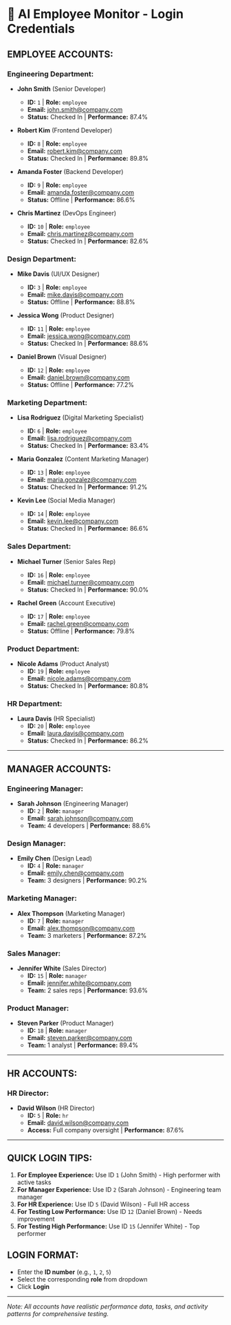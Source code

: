 # 🔐 AI Employee Monitor - Login Credentials

## **EMPLOYEE ACCOUNTS:**

### **Engineering Department:**
- **John Smith** (Senior Developer)
  - **ID:** `1` | **Role:** `employee`
  - **Email:** john.smith@company.com
  - **Status:** Checked In | **Performance:** 87.4%

- **Robert Kim** (Frontend Developer)
  - **ID:** `8` | **Role:** `employee`
  - **Email:** robert.kim@company.com
  - **Status:** Checked In | **Performance:** 89.8%

- **Amanda Foster** (Backend Developer)
  - **ID:** `9` | **Role:** `employee`
  - **Email:** amanda.foster@company.com
  - **Status:** Offline | **Performance:** 86.6%

- **Chris Martinez** (DevOps Engineer)
  - **ID:** `10` | **Role:** `employee`
  - **Email:** chris.martinez@company.com
  - **Status:** Checked In | **Performance:** 82.6%

### **Design Department:**
- **Mike Davis** (UI/UX Designer)
  - **ID:** `3` | **Role:** `employee`
  - **Email:** mike.davis@company.com
  - **Status:** Offline | **Performance:** 88.8%

- **Jessica Wong** (Product Designer)
  - **ID:** `11` | **Role:** `employee`
  - **Email:** jessica.wong@company.com
  - **Status:** Checked In | **Performance:** 88.6%

- **Daniel Brown** (Visual Designer)
  - **ID:** `12` | **Role:** `employee`
  - **Email:** daniel.brown@company.com
  - **Status:** Offline | **Performance:** 77.2%

### **Marketing Department:**
- **Lisa Rodriguez** (Digital Marketing Specialist)
  - **ID:** `6` | **Role:** `employee`
  - **Email:** lisa.rodriguez@company.com
  - **Status:** Checked In | **Performance:** 83.4%

- **Maria Gonzalez** (Content Marketing Manager)
  - **ID:** `13` | **Role:** `employee`
  - **Email:** maria.gonzalez@company.com
  - **Status:** Checked In | **Performance:** 91.2%

- **Kevin Lee** (Social Media Manager)
  - **ID:** `14` | **Role:** `employee`
  - **Email:** kevin.lee@company.com
  - **Status:** Checked In | **Performance:** 86.6%

### **Sales Department:**
- **Michael Turner** (Senior Sales Rep)
  - **ID:** `16` | **Role:** `employee`
  - **Email:** michael.turner@company.com
  - **Status:** Checked In | **Performance:** 90.0%

- **Rachel Green** (Account Executive)
  - **ID:** `17` | **Role:** `employee`
  - **Email:** rachel.green@company.com
  - **Status:** Offline | **Performance:** 79.8%

### **Product Department:**
- **Nicole Adams** (Product Analyst)
  - **ID:** `19` | **Role:** `employee`
  - **Email:** nicole.adams@company.com
  - **Status:** Checked In | **Performance:** 80.8%

### **HR Department:**
- **Laura Davis** (HR Specialist)
  - **ID:** `20` | **Role:** `employee`
  - **Email:** laura.davis@company.com
  - **Status:** Checked In | **Performance:** 86.2%

---

## **MANAGER ACCOUNTS:**

### **Engineering Manager:**
- **Sarah Johnson** (Engineering Manager)
  - **ID:** `2` | **Role:** `manager`
  - **Email:** sarah.johnson@company.com
  - **Team:** 4 developers | **Performance:** 88.6%

### **Design Manager:**
- **Emily Chen** (Design Lead)
  - **ID:** `4` | **Role:** `manager`
  - **Email:** emily.chen@company.com
  - **Team:** 3 designers | **Performance:** 90.2%

### **Marketing Manager:**
- **Alex Thompson** (Marketing Manager)
  - **ID:** `7` | **Role:** `manager`
  - **Email:** alex.thompson@company.com
  - **Team:** 3 marketers | **Performance:** 87.2%

### **Sales Manager:**
- **Jennifer White** (Sales Director)
  - **ID:** `15` | **Role:** `manager`
  - **Email:** jennifer.white@company.com
  - **Team:** 2 sales reps | **Performance:** 93.6%

### **Product Manager:**
- **Steven Parker** (Product Manager)
  - **ID:** `18` | **Role:** `manager`
  - **Email:** steven.parker@company.com
  - **Team:** 1 analyst | **Performance:** 89.4%

---

## **HR ACCOUNTS:**

### **HR Director:**
- **David Wilson** (HR Director)
  - **ID:** `5` | **Role:** `hr`
  - **Email:** david.wilson@company.com
  - **Access:** Full company oversight | **Performance:** 87.6%

---

## **QUICK LOGIN TIPS:**
1. **For Employee Experience:** Use ID `1` (John Smith) - High performer with active tasks
2. **For Manager Experience:** Use ID `2` (Sarah Johnson) - Engineering team manager
3. **For HR Experience:** Use ID `5` (David Wilson) - Full HR access
4. **For Testing Low Performance:** Use ID `12` (Daniel Brown) - Needs improvement
5. **For Testing High Performance:** Use ID `15` (Jennifer White) - Top performer

## **LOGIN FORMAT:**
- Enter the **ID number** (e.g., `1`, `2`, `5`)
- Select the corresponding **role** from dropdown
- Click **Login**

---

*Note: All accounts have realistic performance data, tasks, and activity patterns for comprehensive testing.*